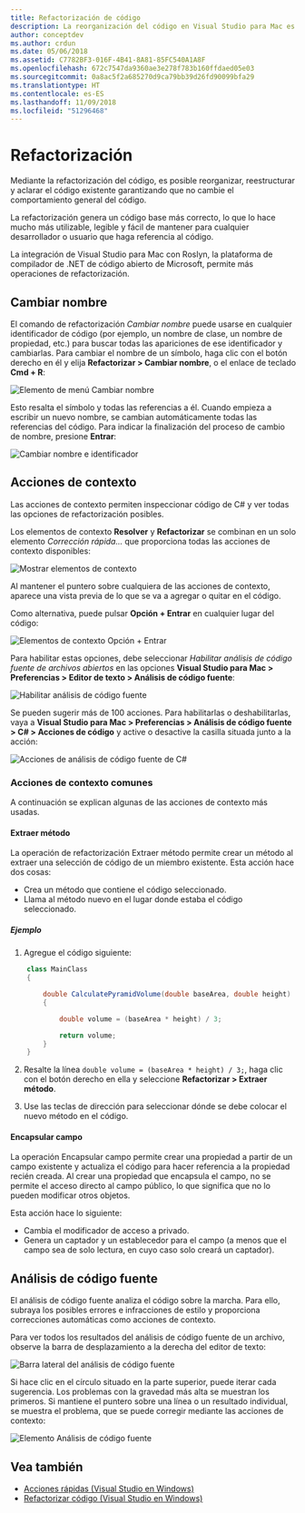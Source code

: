 ```yaml
---
title: Refactorización de código
description: La reorganización del código en Visual Studio para Mac es muy sencilla mediante el análisis de código fuente.
author: conceptdev
ms.author: crdun
ms.date: 05/06/2018
ms.assetid: C7782BF3-016F-4B41-8A81-85FC540A1A8F
ms.openlocfilehash: 672c7547da9360ae3e278f783b160ffdaed05e03
ms.sourcegitcommit: 0a8ac5f2a685270d9ca79bb39d26fd90099bfa29
ms.translationtype: HT
ms.contentlocale: es-ES
ms.lasthandoff: 11/09/2018
ms.locfileid: "51296468"
---
```

# <a name="refactoring"></a>Refactorización

Mediante la refactorización del código, es posible reorganizar, reestructurar y aclarar el código existente garantizando que no cambie el comportamiento general del código.

La refactorización genera un código base más correcto, lo que lo hace mucho más utilizable, legible y fácil de mantener para cualquier desarrollador o usuario que haga referencia al código.

La integración de Visual Studio para Mac con Roslyn, la plataforma de compilador de .NET de código abierto de Microsoft, permite más operaciones de refactorización.

## <a name="renaming"></a>Cambiar nombre

El comando de refactorización *Cambiar nombre* puede usarse en cualquier identificador de código (por ejemplo, un nombre de clase, un nombre de propiedad, etc.) para buscar todas las apariciones de ese identificador y cambiarlas. Para cambiar el nombre de un símbolo, haga clic con el botón derecho en él y elija **Refactorizar > Cambiar nombre**, o el enlace de teclado **Cmd + R**:

![Elemento de menú Cambiar nombre](media/refactoring-renaming1.png)

Esto resalta el símbolo y todas las referencias a él. Cuando empieza a escribir un nuevo nombre, se cambian automáticamente todas las referencias del código. Para indicar la finalización del proceso de cambio de nombre, presione **Entrar**:

![Cambiar nombre e identificador](media/refactoring-renaming2.png)

## <a name="context-actions"></a>Acciones de contexto

Las acciones de contexto permiten inspeccionar código de C# y ver todas las opciones de refactorización posibles.

Los elementos de contexto **Resolver** y **Refactorizar** se combinan en un solo elemento *Corrección rápida…* que proporciona todas las acciones de contexto disponibles:

![Mostrar elementos de contexto](media/refactoring-context-action.png)

Al mantener el puntero sobre cualquiera de las acciones de contexto, aparece una vista previa de lo que se va a agregar o quitar en el código.

Como alternativa, puede pulsar **Opción + Entrar** en cualquier lugar del código:

![Elementos de contexto Opción + Entrar](media/refactoring-image2a.png)

Para habilitar estas opciones, debe seleccionar *Habilitar análisis de código fuente de archivos abiertos* en las opciones **Visual Studio para Mac > Preferencias > Editor de texto > Análisis de código fuente**:

![Habilitar análisis de código fuente](media/refactoring-options.png)

Se pueden sugerir más de 100 acciones. Para habilitarlas o deshabilitarlas, vaya a **Visual Studio para Mac > Preferencias > Análisis de código fuente > C# > Acciones de código** y active o desactive la casilla situada junto a la acción:

![Acciones de análisis de código fuente de C#](media/refactoring-image3a.png)

### <a name="common-context-actions"></a>Acciones de contexto comunes

A continuación se explican algunas de las acciones de contexto más usadas.

#### <a name="extract-method"></a>Extraer método

La operación de refactorización Extraer método permite crear un método al extraer una selección de código de un miembro existente. Esta acción hace dos cosas:

* Crea un método que contiene el código seleccionado.
* Llama al método nuevo en el lugar donde estaba el código seleccionado.

##### <a name="example"></a>Ejemplo

1. Agregue el código siguiente:

```csharp
    class MainClass
    {

        double CalculatePyramidVolume(double baseArea, double height)
        {

            double volume = (baseArea * height) / 3;

            return volume;
        }
    }
```

2. Resalte la línea `double volume = (baseArea * height) / 3;`, haga clic con el botón derecho en ella y seleccione **Refactorizar > Extraer método**.

3. Use las teclas de dirección para seleccionar dónde se debe colocar el nuevo método en el código.

#### <a name="encapsulate-field"></a>Encapsular campo

La operación Encapsular campo permite crear una propiedad a partir de un campo existente y actualiza el código para hacer referencia a la propiedad recién creada. Al crear una propiedad que encapsula el campo, no se permite el acceso directo al campo público, lo que significa que no lo pueden modificar otros objetos.

Esta acción hace lo siguiente:

* Cambia el modificador de acceso a privado.
* Genera un captador y un establecedor para el campo (a menos que el campo sea de solo lectura, en cuyo caso solo creará un captador).

## <a name="source-analysis"></a>Análisis de código fuente

El análisis de código fuente analiza el código sobre la marcha. Para ello, subraya los posibles errores e infracciones de estilo y proporciona correcciones automáticas como acciones de contexto.

Para ver todos los resultados del análisis de código fuente de un archivo, observe la barra de desplazamiento a la derecha del editor de texto:

![Barra lateral del análisis de código fuente](media/refactoring-image4a.png)

Si hace clic en el círculo situado en la parte superior, puede iterar cada sugerencia. Los problemas con la gravedad más alta se muestran los primeros. Si mantiene el puntero sobre una línea o un resultado individual, se muestra el problema, que se puede corregir mediante las acciones de contexto:

![Elemento Análisis de código fuente](media/refactoring-image5.png)

## <a name="see-also"></a>Vea también

- [Acciones rápidas (Visual Studio en Windows)](/visualstudio/ide/quick-actions)
- [Refactorizar código (Visual Studio en Windows)](/visualstudio/ide/refactoring-in-visual-studio)
